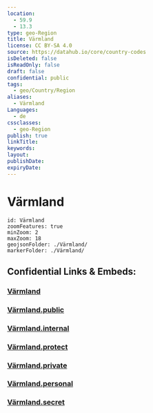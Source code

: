 ```yaml
---
location:
  - 59.9
  - 13.3
type: geo-Region
title: Värmland
license: CC BY-SA 4.0
source: https://datahub.io/core/country-codes
isDeleted: false
isReadOnly: false
draft: false
confidential: public
tags:
  - geo/Country/Region
aliases:
  - Värmland
Languages:
  - de
cssclasses:
  - geo-Region
publish: true
linkTitle:
keywords:
layout:
publishDate:
expiryDate:
---
```


# Värmland

```leaflet
id: Värmland
zoomFeatures: true 
minZoom: 2 
maxZoom: 18
geojsonFolder: ./Värmland/
markerFolder: ./Värmland/
```


## Confidential Links & Embeds: 

### [Värmland](/_Standards/Earth/Continent/Europe/Europe~North/Sweden/Provinces~Sweden/Värmland.md) 

### [Värmland.public](/_public/Earth/Continent/Europe/Europe~North/Sweden/Provinces~Sweden/Värmland.public.md) 

### [Värmland.internal](/_internal/Earth/Continent/Europe/Europe~North/Sweden/Provinces~Sweden/Värmland.internal.md) 

### [Värmland.protect](/_protect/Earth/Continent/Europe/Europe~North/Sweden/Provinces~Sweden/Värmland.protect.md) 

### [Värmland.private](/_private/Earth/Continent/Europe/Europe~North/Sweden/Provinces~Sweden/Värmland.private.md) 

### [Värmland.personal](/_personal/Earth/Continent/Europe/Europe~North/Sweden/Provinces~Sweden/Värmland.personal.md) 

### [Värmland.secret](/_secret/Earth/Continent/Europe/Europe~North/Sweden/Provinces~Sweden/Värmland.secret.md)

